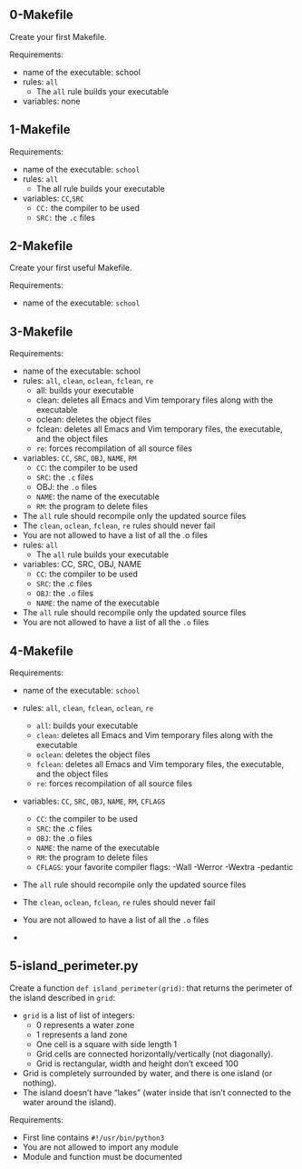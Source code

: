 ## 0-Makefile
Create your first Makefile.

Requirements:

- name of the executable: school
- rules: `all`
	- The `all` rule builds your executable
- variables: none

## 1-Makefile
Requirements:

- name of the executable: `school`
- rules: `all`
	- The all rule builds your executable
- variables: `CC`,`SRC`
	- `CC:` the compiler to be used
	- `SRC:` the `.c` files

## 2-Makefile
Create your first useful Makefile.

Requirements:

- name of the executable: `school`
## 3-Makefile
Requirements:

- name of the executable: school
- rules: `all`, `clean`, `oclean`, `fclean`, `re`
	- all: builds your executable
	- clean: deletes all Emacs and Vim temporary files along with the executable
	- oclean: deletes the object files
	- fclean: deletes all Emacs and Vim temporary files, the executable, and the object files
	- `re`: forces recompilation of all source files
- variables: `CC`, `SRC`, `OBJ`, `NAME`, `RM`
	- `CC`: the compiler to be used
	- `SRC`: the `.c` files
	- OBJ: the `.o` files
	- `NAME`: the name of the executable
	- `RM`: the program to delete files
- The `all` rule should recompile only the updated source files
- The `clean`, `oclean`, `fclean`, `re` rules should never fail
- You are not allowed to have a list of all the .o files
- rules: `all`
	- The `all` rule builds your executable
- variables: CC, SRC, OBJ, NAME
	- `CC`: the compiler to be used
	- `SRC`: the .c files
	- `OBJ`: the `.o` files
	- `NAME`: the name of the executable
- The `all` rule should recompile only the updated source files
- You are not allowed to have a list of all the `.o` files

## 4-Makefile
Requirements:

- name of the executable: `school`
- rules: `all`, `clean`, `fclean`, `oclean`, `re`
	- `all`: builds your executable
	- `clean`: deletes all Emacs and Vim temporary files along with the executable
	- `oclean`: deletes the object files
	- `fclean`: deletes all Emacs and Vim temporary files, the executable, and the object files
	- `re`: forces recompilation of all source files
- variables: `CC`, `SRC`, `OBJ`, `NAME`, `RM`, `CFLAGS`
	- `CC`: the compiler to be used
	- `SRC`: the .c files
	- `OBJ`: the .o files
	- `NAME`: the name of the executable
	- `RM`: the program to delete files
	- `CFLAGS`: your favorite compiler flags: -Wall -Werror -Wextra -pedantic
- The `all` rule should recompile only the updated source files
- The `clean`, `oclean`, `fclean`, `re` rules should never fail

- You are not allowed to have a list of all the `.o` files
- 
## 5-island_perimeter.py
Create a function `def island_perimeter(grid)`: that returns the perimeter of the island described in `grid`:

- `grid` is a list of list of integers:
	- 0 represents a water zone
	- 1 represents a land zone
	- One cell is a square with side length 1
	- Grid cells are connected horizontally/vertically (not diagonally).
	- Grid is rectangular, width and height don’t exceed 100
- Grid is completely surrounded by water, and there is one island (or nothing).
- The island doesn’t have “lakes” (water inside that isn’t connected to the water around the island).

Requirements:

- First line contains `#!/usr/bin/python3`
- You are not allowed to import any module
- Module and function must be documented
